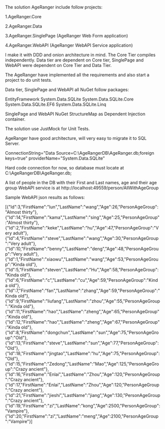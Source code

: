 The solution AgeRanger include follow projects:

1.AgeRanger.Core

2.AgeRanger.Data

3.AgeRanger.SinglePage (AgeRanger Web Form application)

4.AgeRanger.WebAPI  (AgeRanger WebAPI Service application)


I make it with DDD and onion architecture in mind.  The Core Tier compiles independently. Data tier are dependent on Core tier,  SinglePage and WebAPI were dependent on Core Tier and Data Tier.

The AgeRanger have implemented all the requirements and also start a project to do unit tests.

Data tier, SinglePage and WebAPI all NuGet follow packages:

EntityFramework
System.Data.SQLite
System.Data.SQLite.Core
System.Data.SQLite.EF6
System.Data.SQLite.Linq

SinglePage and WebAPI NuGet StructureMap as Dependent Injection container.

The solution use JustMock for Unit Tests.

AgeRanger have good architecture, will very easy to migrate it to SQL Server.

ConnectionString="Data Source=C:\AgeRangerDB\AgeRanger.db;foreign keys=true" providerName="System.Data.SQLite"

Hard code connection for now, so database must locate at C:\AgeRangerDB\AgeRanger.db;

A list of people in the DB with their First and Last names, age 
and their age group WebAPI service is at http://localhost:49559/person/AllWithAgeGroup

Sample WebAPI json results as follows:

[{"Id":3,"FirstName":"lun","LastName":"wang","Age":26,"PersonAgeGroup":"Almost thirty"},{"Id":14,"FirstName":"kama","LastName":"sing","Age":25,"PersonAgeGroup":"Almost thirty"},{"Id":2,"FirstName":"keke","LastName":"hu","Age":47,"PersonAgeGroup":"Very adult"},{"Id":4,"FirstName":"steve","LastName":"wang","Age":30,"PersonAgeGroup":"Very adult"},{"Id":10,"FirstName":"benny","LastName":"deng","Age":48,"PersonAgeGroup":"Very adult"},{"Id":1,"FirstName":"xiaowu","LastName":"wang","Age":53,"PersonAgeGroup":"Kinda old"},{"Id":5,"FirstName":"steven","LastName":"Hu","Age":58,"PersonAgeGroup":"Kinda old"},{"Id":6,"FirstName":"c","LastName":"cu","Age":59,"PersonAgeGroup":"Kinda old"},{"Id":7,"FirstName":"fan","LastName":"zhang","Age":59,"PersonAgeGroup":"Kinda old"},{"Id":9,"FirstName":"liufang","LastName":"zhou","Age":55,"PersonAgeGroup":"Kinda old"},{"Id":11,"FirstName":"hao","LastName":"zheng","Age":65,"PersonAgeGroup":"Kinda old"},{"Id":12,"FirstName":"hao","LastName":"zheng","Age":67,"PersonAgeGroup":"Kinda old"},{"Id":8,"FirstName":"dongchun","LastName":"sun","Age":75,"PersonAgeGroup":"Old"},{"Id":13,"FirstName":"steve","LastName":"sun","Age":77,"PersonAgeGroup":"Old"},{"Id":18,"FirstName":"jingtao","LastName":"hu","Age":75,"PersonAgeGroup":"Old"},{"Id":15,"FirstName":"Zedong","LastName":"Mao","Age":125,"PersonAgeGroup":"Crazy ancient"},{"Id":16,"FirstName":"Enlai","LastName":"Zhou","Age":120,"PersonAgeGroup":"Crazy ancient"},{"Id":17,"FirstName":"Enlai","LastName":"Zhou","Age":120,"PersonAgeGroup":"Crazy ancient"},{"Id":21,"FirstName":"jieshi","LastName":"jiang","Age":130,"PersonAgeGroup":"Crazy ancient"},{"Id":19,"FirstName":"zi","LastName":"kong","Age":2500,"PersonAgeGroup":"Vampire"},{"Id":20,"FirstName":"zi","LastName":"meng","Age":2100,"PersonAgeGroup":"Vampire"}]